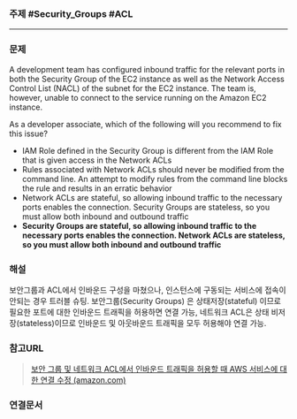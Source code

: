 ### 주제 #Security_Groups  #ACL

----

### 문제
A development team has configured inbound traffic for the relevant ports in both the Security Group of the EC2 instance as well as the Network Access Control List (NACL) of the subnet for the EC2 instance. The team is, however, unable to connect to the service running on the Amazon EC2 instance.

As a developer associate, which of the following will you recommend to fix this issue?

-   IAM Role defined in the Security Group is different from the IAM Role that is given access in the Network ACLs
-   Rules associated with Network ACLs should never be modified from the command line. An attempt to modify rules from the command line blocks the rule and results in an erratic behavior
-   Network ACLs are stateful, so allowing inbound traffic to the necessary ports enables the connection. Security Groups are stateless, so you must allow both inbound and outbound traffic
-   **Security Groups are stateful, so allowing inbound traffic to the necessary ports enables the connection. Network ACLs are stateless, so you must allow both inbound and outbound traffic**

### 해설
보안그룹과 ACL에서 인바운드 구성을 마쳤으나, 인스턴스에 구동되는 서비스에 접속이 안되는 경우 트러블 슈팅.
보안그룹(Security Groups) 은 상태저장(stateful) 이므로 필요한 포트에 대한 인바운드 트래픽을 허용하면 연결 가능, 네트워크 ACL은 상태 비저장(stateless)이므로 인바운드 및 아웃바운드 트래픽을 모두 허용해야 연결 가능.

### 참고URL
>[보안 그룹 및 네트워크 ACL에서 인바운드 트래픽을 허용할 때 AWS 서비스에 대한 연결 수정 (amazon.com)](https://aws.amazon.com/ko/premiumsupport/knowledge-center/resolve-connection-sg-acl-inbound/)

### 연결문서


